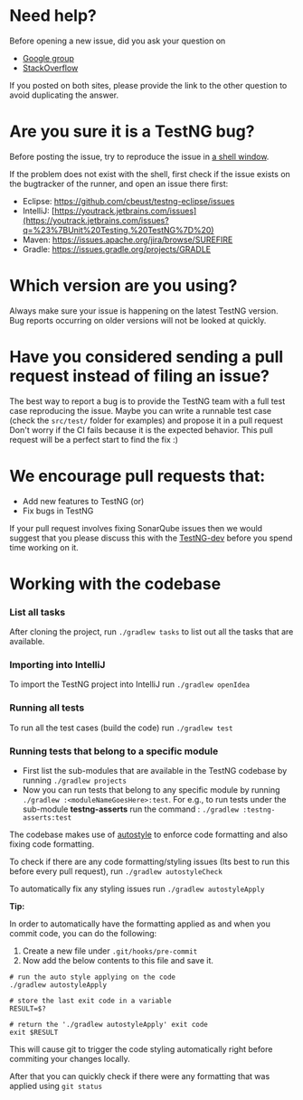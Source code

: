 # Need help? 
Before opening a new issue, did you ask your question on

* [Google group](https://groups.google.com/group/testng-users)
* [StackOverflow](https://stackoverflow.com/questions/tagged/testng)

If you posted on both sites, please provide the link to the other question to avoid duplicating the answer.

# Are you sure it is a TestNG bug?
Before posting the issue, try to reproduce the issue in [a shell window](https://testng.org/doc/documentation-main.html#running-testng).

If the problem does not exist with the shell, first check if the issue exists on the bugtracker of the runner, and open an issue there first:

* Eclipse: https://github.com/cbeust/testng-eclipse/issues
* IntelliJ: [https://youtrack.jetbrains.com/issues](https://youtrack.jetbrains.com/issues?q=%23%7BUnit%20Testing.%20TestNG%7D%20)
* Maven: https://issues.apache.org/jira/browse/SUREFIRE
* Gradle: https://issues.gradle.org/projects/GRADLE

# Which version are you using?
Always make sure your issue is happening on the latest TestNG version. Bug reports occurring on older versions will not be looked at quickly.

# Have you considered sending a pull request instead of filing an issue?

The best way to report a bug is to provide the TestNG team with a full test case reproducing the issue.
Maybe you can write a runnable test case (check the `src/test/` folder for examples) and propose it in a pull request 
Don't worry if the CI fails because it is the expected behavior.
This pull request will be a perfect start to find the fix :)

# We encourage pull requests that:
  
  * Add new features to TestNG (or)
  * Fix bugs in TestNG
  
  If your pull request involves fixing SonarQube issues then we would suggest that you please discuss this with the 
  [TestNG-dev](https://groups.google.com/forum/#!forum/testng-dev) before you spend time working on it.

# Working with the codebase

### List all tasks

After cloning the project, run `./gradlew tasks` to list out all the tasks that are available.

### Importing into IntelliJ

To import the TestNG project into IntelliJ run `./gradlew openIdea`

### Running all tests

To run all the test cases (build the code) run `./gradlew test`

### Running tests that belong to a specific module

* First list the sub-modules that are available in the TestNG codebase by running `./gradlew projects`
* Now you can run tests that belong to any specific module by running `./gradlew :<moduleNameGoesHere>:test`. For e.g., to run tests under the sub-module **testng-asserts** run the command : `./gradlew :testng-asserts:test`

The codebase makes use of [autostyle](https://github.com/autostyle/autostyle) to enforce code formatting and also fixing code formatting.

To check if there are any code formatting/styling issues (Its best to run this before every pull request), run `./gradlew autostyleCheck`

To automatically fix any styling issues run `./gradlew autostyleApply`

**Tip:**

In order to automatically have the formatting applied as and when you commit code, you can do the following:

1. Create a new file under `.git/hooks/pre-commit`
2. Now add the below contents to this file and save it.

```
# run the auto style applying on the code
./gradlew autostyleApply

# store the last exit code in a variable
RESULT=$?

# return the './gradlew autostyleApply' exit code
exit $RESULT
```

This will cause git to trigger the code styling automatically right before commiting your changes locally.

After that you can quickly check if there were any formatting that was applied using `git status`
